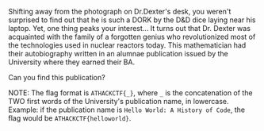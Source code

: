 Shifting away from the photograph on Dr.Dexter's desk, you weren't surprised to find out that he is such a DORK by the D&D dice laying near his laptop. Yet, one thing peaks your interest... It turns out that Dr. Dexter was acquainted with the family of a forgotten genius who revolutionized most of the technologies used in nuclear reactors today. This mathematician had their autobiography written in an alumnae publication issued by the University where they earned their BA.

Can you find this publication?

NOTE: The flag format is `ATHACKCTF{_}`, where `_` is the concatenation of the TWO first words of the University's publication name, in lowercase. Example: if the publication name is `Hello World: A History of Code`, the flag would be `ATHACKCTF{helloworld}`.
